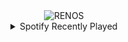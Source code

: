 <div align="center">
<picture>
    <source media="(prefers-color-scheme: dark)" srcset="https://i.ibb.co/7d6xZGsJ/output-gif.gif">
    <source media="(prefers-color-scheme: light)" srcset="https://i.ibb.co/7d6xZGsJ/output-gif.gif">
    <img alt="RENOS" src="https://i.ibb.co/7d6xZGsJ/output-gif.gif">
</picture>
<details>
<summary>Spotify Recently Played</summary>
<img src="https://spotify-recently-played-readme.vercel.app/api?user=31d6d6zerc5ct6kck32na2ozsqf4&unique=1&width=400" alt="Spotify" />
</details>
</div>

<!-- Image deletion URL: https://ibb.co/DHSPv70D/7a484408f67143f3ba48f2eccc05b959 -->